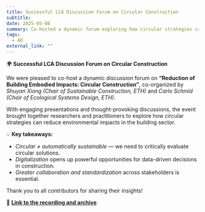 ```yaml
---
title: Successful LCA Discussion Forum on Circular Construction
subtitle: 
date: 2025-05-08
summary: Co-hosted a dynamic forum exploring how circular strategies can reduce environmental impacts in the building sector.
tags:
  - AO
external_link: ""
---
```


🌍 **Successful LCA Discussion Forum on Circular Construction**

We were pleased to co-host a dynamic discussion forum on **“Reduction of Building Embodied Impacts: Circular Construction”**, co-organized by *Shuyan Xiong (Chair of Sustainable Construction, ETH)* and *Carlo Schmid (Chair of Ecological Systems Design, ETH)*.

With engaging presentations and thought-provoking discussions, the event brought together researchers and practitioners to explore how circular strategies can reduce environmental impacts in the building sector.

💡 **Key takeaways:**  
- *Circular ≠ automatically sustainable* — we need to critically evaluate circular solutions.  
- *Digitalization* opens up powerful opportunities for data-driven decisions in construction.  
- *Greater collaboration and standardization* across stakeholders is essential.

Thank you to all contributors for sharing their insights!

🎥 **[Link to the recording and archive](https://lca-forum.ch/forum?tx_news_pi1%5BactbackPid%5D=4&tx_news_pi1%5Baction%5D=detail&tx_news_pi1%5Bcontroller%5D=News&tx_news_pi1%5Bnews%5D=89&cHash=1e77af85b6268d62ff79ade17bfcae19)**
